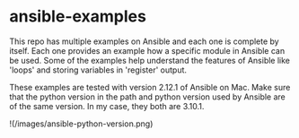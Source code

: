 # ansible-examples

This repo has multiple examples on Ansible and each one is complete by itself. Each one provides an example how a specific module in Ansible can be used. Some of the examples help understand the features of Ansible like 'loops' and storing variables in 'register' output. 

These examples are tested with version 2.12.1 of Ansible on Mac. Make sure that the python version in the path and python version used by Ansible are of the same version. In my case, they both are 3.10.1.

!(/images/ansible-python-version.png)
